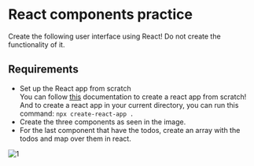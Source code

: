 # React components practice

Create the following user interface using React! Do not create the functionality of it.

## Requirements
- Set up the React app from scratch<br>
You can follow [this](https://reactjs.org/docs/create-a-new-react-app.html) documentation to create a react app from scratch!<br>
And to create a react app in your current directory, you can run this command: `npx create-react-app .`
- Create the three components as seen in the image.
- For the last component that have the todos, create an array with the todos and map over them in react.

![1](https://user-images.githubusercontent.com/32653855/118800786-f8049b00-b8a8-11eb-9f26-3ac20a97b183.png)

